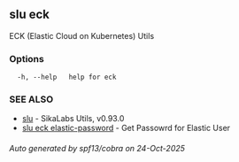 ## slu eck

ECK (Elastic Cloud on Kubernetes) Utils

### Options

```
  -h, --help   help for eck
```

### SEE ALSO

* [slu](slu.md)	 - SikaLabs Utils, v0.93.0
* [slu eck elastic-password](slu_eck_elastic-password.md)	 - Get Passowrd for Elastic User

###### Auto generated by spf13/cobra on 24-Oct-2025
